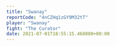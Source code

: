 ```yaml
---
title: "Swanay"
reportCode: "4nCZHq1zGY9M32tT"
player: "Swanay"
fight: "The Curator"
date: 2021-07-01T18:55:15.468000+00:00
---
```

